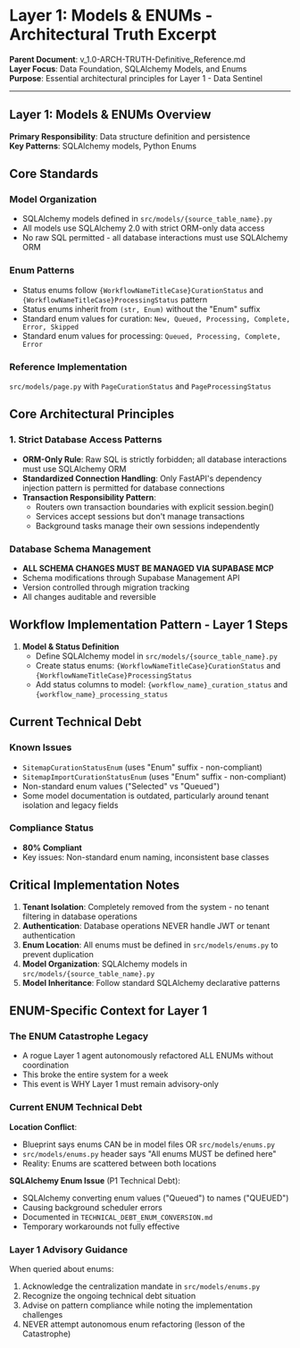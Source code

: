 # Layer 1: Models & ENUMs - Architectural Truth Excerpt

**Parent Document**: v_1.0-ARCH-TRUTH-Definitive_Reference.md  
**Layer Focus**: Data Foundation, SQLAlchemy Models, and Enums  
**Purpose**: Essential architectural principles for Layer 1 - Data Sentinel

---

## Layer 1: Models & ENUMs Overview

**Primary Responsibility**: Data structure definition and persistence  
**Key Patterns**: SQLAlchemy models, Python Enums

## Core Standards

### Model Organization
- SQLAlchemy models defined in `src/models/{source_table_name}.py`
- All models use SQLAlchemy 2.0 with strict ORM-only data access
- No raw SQL permitted - all database interactions must use SQLAlchemy ORM

### Enum Patterns
- Status enums follow `{WorkflowNameTitleCase}CurationStatus` and `{WorkflowNameTitleCase}ProcessingStatus` pattern
- Status enums inherit from `(str, Enum)` without the "Enum" suffix
- Standard enum values for curation: `New, Queued, Processing, Complete, Error, Skipped`
- Standard enum values for processing: `Queued, Processing, Complete, Error`

### Reference Implementation
`src/models/page.py` with `PageCurationStatus` and `PageProcessingStatus`

## Core Architectural Principles

### 1. Strict Database Access Patterns
- **ORM-Only Rule**: Raw SQL is strictly forbidden; all database interactions must use SQLAlchemy ORM
- **Standardized Connection Handling**: Only FastAPI's dependency injection pattern is permitted for database connections
- **Transaction Responsibility Pattern**:
  - Routers own transaction boundaries with explicit session.begin()
  - Services accept sessions but don't manage transactions
  - Background tasks manage their own sessions independently

### Database Schema Management
- **ALL SCHEMA CHANGES MUST BE MANAGED VIA SUPABASE MCP**
- Schema modifications through Supabase Management API
- Version controlled through migration tracking
- All changes auditable and reversible

## Workflow Implementation Pattern - Layer 1 Steps

1. **Model & Status Definition**
   - Define SQLAlchemy model in `src/models/{source_table_name}.py`
   - Create status enums: `{WorkflowNameTitleCase}CurationStatus` and `{WorkflowNameTitleCase}ProcessingStatus`
   - Add status columns to model: `{workflow_name}_curation_status` and `{workflow_name}_processing_status`

## Current Technical Debt

### Known Issues
- `SitemapCurationStatusEnum` (uses "Enum" suffix - non-compliant)
- `SitemapImportCurationStatusEnum` (uses "Enum" suffix - non-compliant)
- Non-standard enum values ("Selected" vs "Queued")
- Some model documentation is outdated, particularly around tenant isolation and legacy fields

### Compliance Status
- **80% Compliant**
- Key issues: Non-standard enum naming, inconsistent base classes

## Critical Implementation Notes

1. **Tenant Isolation**: Completely removed from the system - no tenant filtering in database operations
2. **Authentication**: Database operations NEVER handle JWT or tenant authentication
3. **Enum Location**: All enums must be defined in `src/models/enums.py` to prevent duplication
4. **Model Organization**: SQLAlchemy models in `src/models/{source_table_name}.py`
5. **Model Inheritance**: Follow standard SQLAlchemy declarative patterns

## ENUM-Specific Context for Layer 1

### The ENUM Catastrophe Legacy
- A rogue Layer 1 agent autonomously refactored ALL ENUMs without coordination
- This broke the entire system for a week
- This event is WHY Layer 1 must remain advisory-only

### Current ENUM Technical Debt
**Location Conflict**: 
- Blueprint says enums CAN be in model files OR `src/models/enums.py`
- `src/models/enums.py` header says "All enums MUST be defined here"
- Reality: Enums are scattered between both locations

**SQLAlchemy Enum Issue** (P1 Technical Debt):
- SQLAlchemy converting enum values ("Queued") to names ("QUEUED") 
- Causing background scheduler errors
- Documented in `TECHNICAL_DEBT_ENUM_CONVERSION.md`
- Temporary workarounds not fully effective

### Layer 1 Advisory Guidance
When queried about enums:
1. Acknowledge the centralization mandate in `src/models/enums.py`
2. Recognize the ongoing technical debt situation
3. Advise on pattern compliance while noting the implementation challenges
4. NEVER attempt autonomous enum refactoring (lesson of the Catastrophe)